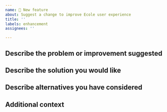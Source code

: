```yaml
---
name: 🚀 New feature
about: Suggest a change to improve Ecole user experience
title: ''
labels: enhancement
assignees: ''

---
```


## Describe the problem or improvement suggested
<!-- A clear and concise description of what the feature is. -->

## Describe the solution you would like
<!-- A clear and concise description of what you want to happen. -->

## Describe alternatives you have considered
<!-- A clear and concise description of any alternative solutions or features you've considered. -->

## Additional context
<!-- Add any other context or screenshots about the feature request here. -->
